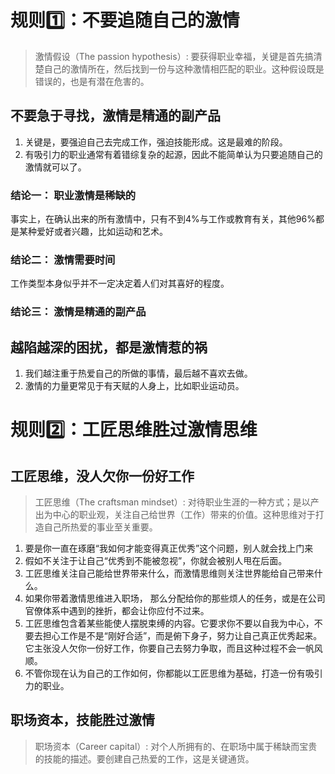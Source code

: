 # 规则1️⃣：不要追随自己的激情
 
> 激情假设（The passion hypothesis）: 要获得职业幸福，关键是首先搞清楚自己的激情所在，然后找到一份与这种激情相匹配的职业。这种假设既是错误的，也是有潜在危害的。

## 不要急于寻找，激情是精通的副产品

1. 关键是，要强迫自己去完成工作，强迫技能形成。这是最难的阶段。
2. 有吸引力的职业通常有着错综复杂的起源，因此不能简单认为只要追随自己的激情就可以了。

### 结论一： 职业激情是稀缺的

事实上，在确认出来的所有激情中，只有不到4%与工作或教育有关，其他96%都是某种爱好或者兴趣，比如运动和艺术。

### 结论二： 激情需要时间

工作类型本身似乎并不一定决定着人们对其喜好的程度。

### 结论三： 激情是精通的副产品

## 越陷越深的困扰，都是激情惹的祸

1. 我们越注重于热爱自己的所做的事情，最后越不喜欢去做。
2. 激情的力量更常见于有天赋的人身上，比如职业运动员。

# 规则2️⃣：工匠思维胜过激情思维

## 工匠思维，没人欠你一份好工作

> 工匠思维（The craftsman mindset）: 对待职业生涯的一种方式；是以产出为中心的职业观，关注自己给世界（工作）带来的价值。这种思维对于打造自己所热爱的事业至关重要。

1. 要是你一直在琢磨“我如何才能变得真正优秀”这个问题，别人就会找上门来
2. 假如不关注于让自己“优秀到不能被忽视”，你就会被别人甩在后面。
3. 工匠思维关注自己能给世界带来什么，而激情思维则关注世界能给自己带来什么。
4. 如果你带着激情思维进入职场， 那么分配给你的那些烦人的任务，或是在公司官僚体系中遇到的挫折，都会让你应付不过来。
5. 工匠思维包含着某些能使人摆脱束缚的内容。它要求你不要以自我为中心，不要去担心工作是不是“刚好合适”，而是俯下身子，努力让自己真正优秀起来。它主张没人欠你一份好工作，你要自己去努力争取，而且这种过程不会一帆风顺。
6. 不管你现在认为自己的工作如何，你都能以工匠思维为基础，打造一份有吸引力的职业。

## 职场资本，技能胜过激情

> 职场资本（Career capital）: 对个人所拥有的、在职场中属于稀缺而宝贵的技能的描述。要创建自己热爱的工作，这是关键通货。 